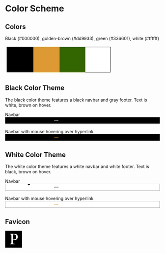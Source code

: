 # Color Scheme

## Colors

Black (#000000), golden-brown (#dd9933), green (#336601), white (#ffffff)

![](images/ingredients/color-scheme.jpg)

## Black Color Theme

The black color theme features a black navbar and gray footer. Text is white, brown on hover.

Navbar
![](images/mockup-variations/black-navbar.jpg)

Navbar with mouse hovering over hyperlink
![](images/mockup-variations/black-navbar-hover.jpg)

## White Color Theme

The white color theme features a white navbar and white footer. Text is black, brown on hover.

Navbar
![](images/mockup-variations/white-navbar.jpg)


Navbar with mouse hovering over hyperlink
![](images/mockup-variations/white-navbar-hover.jpg)

## Favicon

![](images/ingredients/favicon.jpg)
